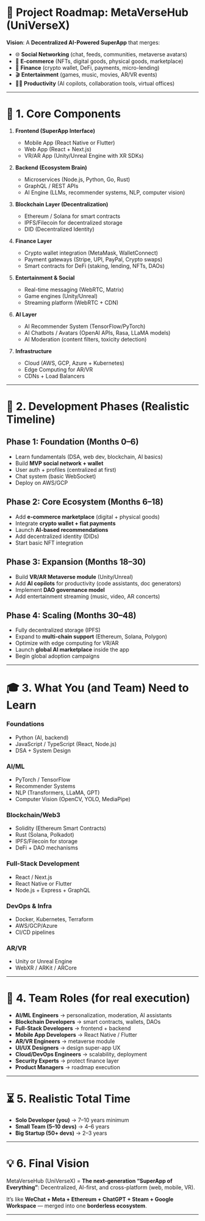 # 🚀 Project Roadmap: MetaVerseHub (UniVerseX)

**Vision**:
A **Decentralized AI-Powered SuperApp** that merges:

* 🌐 **Social Networking** (chat, feeds, communities, metaverse avatars)
* 🛒 **E-commerce** (NFTs, digital goods, physical goods, marketplace)
* 💸 **Finance** (crypto wallet, DeFi, payments, micro-lending)
* 🎬 **Entertainment** (games, music, movies, AR/VR events)
* 🧑‍💻 **Productivity** (AI copilots, collaboration tools, virtual offices)

---

# 🧩 1. Core Components

1. **Frontend (SuperApp Interface)**

   * Mobile App (React Native or Flutter)
   * Web App (React + Next.js)
   * VR/AR App (Unity/Unreal Engine with XR SDKs)

2. **Backend (Ecosystem Brain)**

   * Microservices (Node.js, Python, Go, Rust)
   * GraphQL / REST APIs
   * AI Engine (LLMs, recommender systems, NLP, computer vision)

3. **Blockchain Layer (Decentralization)**

   * Ethereum / Solana for smart contracts
   * IPFS/Filecoin for decentralized storage
   * DID (Decentralized Identity)

4. **Finance Layer**

   * Crypto wallet integration (MetaMask, WalletConnect)
   * Payment gateways (Stripe, UPI, PayPal, Crypto swaps)
   * Smart contracts for DeFi (staking, lending, NFTs, DAOs)

5. **Entertainment & Social**

   * Real-time messaging (WebRTC, Matrix)
   * Game engines (Unity/Unreal)
   * Streaming platform (WebRTC + CDN)

6. **AI Layer**

   * AI Recommender System (TensorFlow/PyTorch)
   * AI Chatbots / Avatars (OpenAI APIs, Rasa, LLaMA models)
   * AI Moderation (content filters, toxicity detection)

7. **Infrastructure**

   * Cloud (AWS, GCP, Azure + Kubernetes)
   * Edge Computing for AR/VR
   * CDNs + Load Balancers

---

# 📅 2. Development Phases (Realistic Timeline)

## Phase 1: Foundation (Months 0–6)

* Learn fundamentals (DSA, web dev, blockchain, AI basics)
* Build **MVP social network + wallet**
* User auth + profiles (centralized at first)
* Chat system (basic WebSocket)
* Deploy on AWS/GCP

## Phase 2: Core Ecosystem (Months 6–18)

* Add **e-commerce marketplace** (digital + physical goods)
* Integrate **crypto wallet + fiat payments**
* Launch **AI-based recommendations**
* Add decentralized identity (DIDs)
* Start basic NFT integration

## Phase 3: Expansion (Months 18–30)

* Build **VR/AR Metaverse module** (Unity/Unreal)
* Add **AI copilots** for productivity (code assistants, doc generators)
* Implement **DAO governance model**
* Add entertainment streaming (music, video, AR concerts)

## Phase 4: Scaling (Months 30–48)

* Fully decentralized storage (IPFS)
* Expand to **multi-chain support** (Ethereum, Solana, Polygon)
* Optimize with edge computing for VR/AR
* Launch **global AI marketplace** inside the app
* Begin global adoption campaigns

---

# 🎓 3. What You (and Team) Need to Learn

### **Foundations**

* Python (AI, backend)
* JavaScript / TypeScript (React, Node.js)
* DSA + System Design

### **AI/ML**

* PyTorch / TensorFlow
* Recommender Systems
* NLP (Transformers, LLaMA, GPT)
* Computer Vision (OpenCV, YOLO, MediaPipe)

### **Blockchain/Web3**

* Solidity (Ethereum Smart Contracts)
* Rust (Solana, Polkadot)
* IPFS/Filecoin for storage
* DeFi + DAO mechanisms

### **Full-Stack Development**

* React / Next.js
* React Native or Flutter
* Node.js + Express + GraphQL

### **DevOps & Infra**

* Docker, Kubernetes, Terraform
* AWS/GCP/Azure
* CI/CD pipelines

### **AR/VR**

* Unity or Unreal Engine
* WebXR / ARKit / ARCore

---

# 👥 4. Team Roles (for real execution)

* **AI/ML Engineers** → personalization, moderation, AI assistants
* **Blockchain Developers** → smart contracts, wallets, DAOs
* **Full-Stack Developers** → frontend + backend
* **Mobile App Developers** → React Native / Flutter
* **AR/VR Engineers** → metaverse module
* **UI/UX Designers** → design super-app UX
* **Cloud/DevOps Engineers** → scalability, deployment
* **Security Experts** → protect finance layer
* **Product Managers** → roadmap execution

---

# ⏳ 5. Realistic Total Time

* **Solo Developer (you)** → 7–10 years minimum
* **Small Team (5–10 devs)** → 4–6 years
* **Big Startup (50+ devs)** → 2–3 years

---

# 💡 6. Final Vision

MetaVerseHub (UniVerseX) = **The next-generation “SuperApp of Everything”**:
Decentralized, AI-first, and cross-platform (web, mobile, VR).

It’s like **WeChat + Meta + Ethereum + ChatGPT + Steam + Google Workspace** — merged into one **borderless ecosystem**.

---
